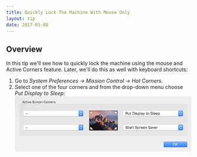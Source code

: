 ```yaml
---
title: Quickly Lock The Machine With Mouse Only
layout: tip
date: 2017-01-08
---
```


## Overview
In this tip we'll see how to quickly lock the machine using the mouse and Active Corners feature. Later, we'll do this as well with keyboard shortcuts:

1. Go to *System Preferences -> Mission Control -> Hot Corners*.
2. Select one of the four corners and from the drop-down menu choose *Put Display to Sleep*:
![active-corners](/assets/images/tips/active-corners.png)
